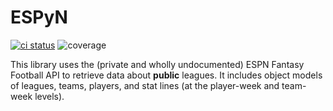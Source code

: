 
# ESPyN

[![ci status](https://github.com/reddigari/ESPyN/actions/workflows/ci.yml/badge.svg)](https://github.com/reddigari/ESPyN/actions)
![coverage](https://reddigari-github-badges.s3.amazonaws.com/espyn-coverage-develop.svg)

This library uses the (private and wholly undocumented) ESPN Fantasy Football API to retrieve data about __public__ leagues. It includes object models of leagues, teams, players, and stat lines (at the player-week and team-week levels).
